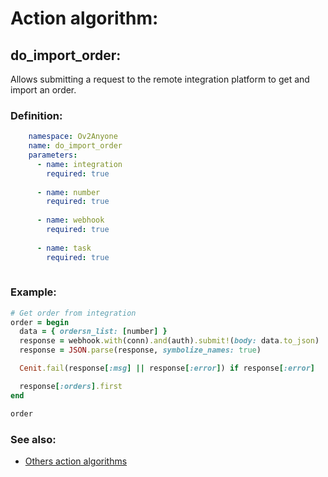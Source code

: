 # Action algorithm:

## do_import_order:

Allows submitting a request to the remote integration platform to get and import an order.
    
### Definition:
```YAML
    namespace: Ov2Anyone
    name: do_import_order
    parameters:
      - name: integration
        required: true
        
      - name: number
        required: true
        
      - name: webhook
        required: true
        
      - name: task
        required: true
        
```

### Example:
```RUBY
# Get order from integration
order = begin
  data = { ordersn_list: [number] }
  response = webhook.with(conn).and(auth).submit!(body: data.to_json)
  response = JSON.parse(response, symbolize_names: true)

  Cenit.fail(response[:msg] || response[:error]) if response[:error]

  response[:orders].first
end

order
```

### See also:
* [Others action algorithms](overview?id=do_import_order)